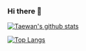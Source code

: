 ### Hi there 👋
[![Taewan's github stats](https://github-readme-stats.vercel.app/api?username=terry960302)](https://github.com/terry960302/github-readme-stats)

[![Top Langs](https://github-readme-stats.vercel.app/api/top-langs/?username=terry960302&layout=compact)](https://github.com/terry960302/github-readme-stats)


<!--
**terry960302/terry960302** is a ✨ _special_ ✨ repository because its `README.md` (this file) appears on your GitHub profile.

Here are some ideas to get you started:

- 🔭 I’m currently working on ...
- 🌱 I’m currently learning ...
- 👯 I’m looking to collaborate on ...
- 🤔 I’m looking for help with ...
- 💬 Ask me about ...
- 📫 How to reach me: ...
- 😄 Pronouns: ...
- ⚡ Fun fact: ...
-->
